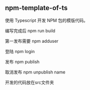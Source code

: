 
## npm-template-of-ts

使用 Typescript 开发 NPM 包的模版代码。   

编写完成后 npm run build  

第一发布需要 npm adduser  

登陆 npm login

发布 npm publish  

取消发布 npm unpublish name  

开发的代码放在src文件夹





